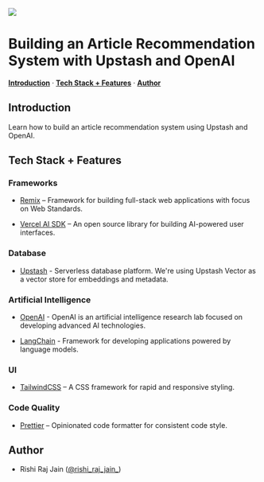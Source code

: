 ![](https://upstash.com/blog/article-recommendation-system/opengraph-image)

# Building an Article Recommendation System with Upstash and OpenAI

<p>
  <a href="#introduction"><strong>Introduction</strong></a> ·
  <a href="#tech-stack--features"><strong>Tech Stack + Features</strong></a> ·
  <a href="#author"><strong>Author</strong></a>
</p>

## Introduction

Learn how to build an article recommendation system using Upstash and OpenAI.

## Tech Stack + Features

### Frameworks

- [Remix](https://remix.run) – Framework for building full-stack web applications with focus on Web Standards.

- [Vercel AI SDK](https://sdk.vercel.ai/docs) – An open source library for building AI-powered user interfaces.

### Database

- [Upstash](https://upstash.com) - Serverless database platform. We're using Upstash Vector as a vector store for embeddings and metadata.

### Artificial Intelligence

- [OpenAI](https://openai.com) - OpenAI is an artificial intelligence research lab focused on developing advanced AI technologies.

- [LangChain](https://js.langchain.com) - Framework for developing applications powered by language models.

### UI

- [TailwindCSS](https://tailwindcss.com) – A CSS framework for rapid and responsive styling.

### Code Quality

- [Prettier](https://prettier.io/) – Opinionated code formatter for consistent code style.

## Author

- Rishi Raj Jain ([@rishi_raj_jain_](https://twitter.com/rishi_raj_jain_))
